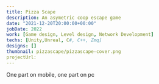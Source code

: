 ```yaml
---
title: Pizza Scape
description: An asymetric coop escape game
date: "2021-12-20T20:00:00+00:00"
jobDate: 2022
work: [Game design, Level design, Network Development]
techs: [Unity,Unreal, C#, C++, Zmq]
designs: []
thumbnail: pizzascape/pizzascape-cover.png
projectUrl: 
---
```

One part on mobile, one part on pc 
